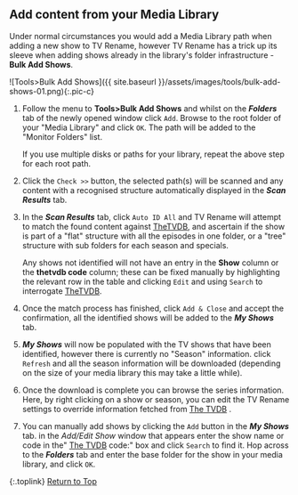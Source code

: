 <!-- START 1 ADD CONTENT --------------------- -->
## Add content from your Media Library

Under normal circumstances you would add a Media Library path when adding a new show to TV&nbsp;Rename, however TV&nbsp;Rename has a trick up its sleeve when adding shows already in the library's folder infrastructure - **Bulk Add Shows**.

![Tools>Bulk Add Shows]({{ site.baseurl }}/assets/images/tools/bulk-add-shows-01.png){:.pic-c}

1. Follow the menu to **Tools>Bulk&nbsp;Add&nbsp;Shows** and whilst on the _**Folders**_ tab of the newly opened window click `Add`. Browse to the root folder of your "Media Library" and click `OK`. The path will be added to the "Monitor Folders" list.

    If you use multiple disks or paths for your library, repeat the above step for each root path.

2. Click the `Check >>` button, the selected path(s) will be scanned and any content with a recognised structure automatically displayed in the _**Scan Results**_ tab.

3. In the _**Scan Results**_ tab, click `Auto ID All` and TV&nbsp;Rename will attempt to match the found content against [TheTVDB](http://thetvdb.com "Visit TheTVDB.com"), and ascertain if the show is part of a "flat" structure with all the episodes in one folder, or a "tree" structure with sub folders for each season and specials.

    Any shows not identified will not have an entry in the **Show** column or the **thetvdb code** column; these can be fixed manually by highlighting the relevant row in the table and clicking `Edit` and using `Search` to interrogate [TheTVDB](http://thetvdb.com "Visit TheTVDB.com").

4. Once the match process has finished, click `Add & Close` and accept the confirmation, all the identified shows will be added to the _**My Shows**_ tab.

5. _**My Shows**_ will now be populated with the TV shows that have been identified, however there is currently no "Season" information. click `Refresh` and all the season information will be downloaded (depending on the size of your media library this may take a little while).

6. Once the download is complete you can browse the series information. Here, by right clicking on a show or season, you can edit the TV&nbsp;Rename settings to override information fetched from [The&nbsp;TVDB](http://thetvdb.com "Visit TheTVDB.com") .

7. You can manually add shows by clicking the `Add` button in the _**My Shows**_ tab. in the *Add/Edit Show* window that appears enter the show name or code in the" [The&nbsp;TVDB](http://thetvdb.com 'Visit thetvdb.com') code:" box and click `Search` to find it.
Hop across to the _**Folders**_ tab and enter the base folder for the show in your media library, and click `OK`.

{:.toplink}
[Return to Top]()
<!-- END 1 ADD CONTENT ----------------------- -->
